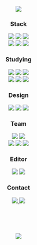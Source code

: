 <div align=center> <!-- 중앙 정렬 -->

  <!-- 대문 -->
  <img src="https://capsule-render.vercel.app/api?type=soft&color=auto&height=120&section=header&text=Seungjeon%2097&fontSize=40&fontColor=ffffff&desc=FrontEnd%20Developer&descSize=20&descAlignY=80&animation=twinkling"/>

  <h3> Stack </h3> <!-- 스택 -->
  <img src="https://img.shields.io/badge/HTML5-E34F26?style=flat-square&logo=html5&logoColor=white"/></a> <!-- html5 --> 
  <img src="https://img.shields.io/badge/CSS3-1572B6?style=flat-square&logo=css3&logoColor=white"/></a> <!-- css3 --> 
  <img src="https://img.shields.io/badge/JavaScript-F7DF1E?style=flat-square&logo=javascript&logoColor=white"/></a> <!-- javascript --> 
  <br>
  <img src="https://img.shields.io/badge/jQuery-0769AD?style=flat-square&logo=jQuery&logoColor=white"/></a> <!-- jquery -->
  <img src="https://img.shields.io/badge/Ajax-0769AD?style=flat-square&logo=jQuery&logoColor=white"/></a> <!-- ajax -->
  <img src="https://img.shields.io/badge/Bootstrap-7952B3?style=flat-square&logo=bootstrap&logoColor=white"/></a> <!-- bootstrap --> 
  
  <h3> Studying </h3>  <!-- 공부 -->
  <img src="https://img.shields.io/badge/React-61DAFB?style=flat-square&logo=react&logoColor=white"/></a> <!-- react -->
    <img src="https://img.shields.io/badge/Redux-764ABC?style=flat-square&logo=redux&logoColor=white"/></a> <!-- redux -->
  <img src="https://img.shields.io/badge/TypeScript-3178C6?style=flat-square&logo=typescript&logoColor=white"/></a> <!-- typescript -->
  <br>
  <img src="https://img.shields.io/badge/Vue.js-4FC08D?style=flat-square&logo=vue.js&logoColor=white"/></a> <!-- vue -->
  <img src="https://img.shields.io/badge/Vuetify-1867C0?style=flat-square&logo=vuetify&logoColor=white"/></a> <!-- vuetify -->
  <img src="https://img.shields.io/badge/Vite-646CFF?style=flat-square&logo=vite&logoColor=white"/></a> <!-- vue -->
  <!-- <img src="https://img.shields.io/badge/React Native-61DAFB?style=flat-square&logo=react&logoColor=white"/></a> <!-- reactnative -->
  <!-- <img src="https://img.shields.io/badge/NodeJS-339933?style=flat-square&logo=node.js&logoColor=white"/></a> <!-- nodejs -->

  <h3> Design </h3>   <!-- 디자인 --> 
  <img src="https://img.shields.io/badge/Photoshop-31A8FF?style=flat-square&logo=adobephotoshop&logoColor=white"/></a> <!-- photoshop --> 
  <img src="https://img.shields.io/badge/Illustrator-FF9A00?style=flat-square&logo=adobeillustrator&logoColor=white"/></a> <!-- ilustrator --> 
  <img src="https://img.shields.io/badge/Figma-F24E1E?style=flat-square&logo=figma&logoColor=white"/></a> <!-- figma --> 

  <h3> Team </h3> <!-- 협업 --> 
  <img src="https://img.shields.io/badge/Github-181717?style=flat-square&logo=github&logoColor=white"/></a> <!-- github --> 
  <img src="https://img.shields.io/badge/GitLab-FCA121?style=flat-square&logo=gitlab&logoColor=white"/></a> <!-- gitlab --> 
  <br>
  <img src="https://img.shields.io/badge/Notion-000000?style=flat-square&logo=notion&logoColor=white"/></a> <!-- notion --> 
  <img src="https://img.shields.io/badge/Slack-4A154B?style=flat-square&logo=slack&logoColor=white"/></a> <!-- slack -->
  <img src="https://img.shields.io/badge/Asana-273347?style=flat-square&logo=asana&logoColor=white"/></a> <!-- asana --> 

  <h3> Editor </h3> <!-- 환경 -->
  <img src="https://img.shields.io/badge/VSCode-007ACC?style=flat-square&logo=visualstudiocode&logoColor=white"/></a> <!-- vscode --> 
  <img src="https://img.shields.io/badge/Eclipse-2C2255?style=flat-square&logo=eclipse&logoColor=white"/></a> <!-- eclipse -->
  <!-- <img src="https://img.shields.io/badge/Windows-0078D6?style=flat-square&logo=windows&logoColor=white"/></a> <!-- window --> 
  <!-- <img src="https://img.shields.io/badge/macOS-000000?style=flat-square&logo=macos&logoColor=white"/></a> <!-- mac --> 
  <!-- <img src="https://img.shields.io/badge/Linux-FCC624?style=flat-square&logo=linux&logoColor=white"/></a> <!-- linux --> 
  
  <h3> Contact </h3> <!-- 연락처 --> 
  <a href="https://baby-coder.tistory.com">
    <img src="https://img.shields.io/badge/Tistory-FFCD00?style=flat-square&logo=kakao&logoColor=white&link=https://baby-coder.tistory.com/"/>
  </a>
  <a href="https://mail.naver.com/write">
    <img src="https://img.shields.io/badge/Email-03C75A?style=flat-square&logo=naver&logoColor=white&link=https://mail.naver.com/write"/>
  </a>

  <br><br> <br> 

  <a href="https://hits.seeyoufarm.com"> <!-- 방문수 -->
    <img src="https://hits.seeyoufarm.com/api/count/incr/badge.svg?url=https%3A%2F%2Fgithub.com%2FBaikSeungJeon&count_bg=%2379C83D&title_bg=%23555555&icon=&icon_color=%23E7E7E7&title=hits&edge_flat=false"/>
  </a>

</div>
